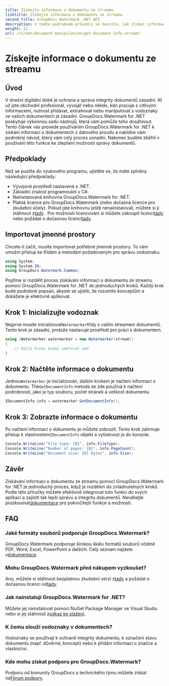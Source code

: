 ```yaml
---
title: Získejte informace o dokumentu ze streamu
linktitle: Získejte informace o dokumentu ze streamu
second_title: GroupDocs.Watermark .NET API
description: V tomto podrobném průvodci se dozvíte, jak získat informace o dokumentu ze streamu pomocí GroupDocs.Watermark for .NET. Vaše možnosti správy dokumentů bez námahy.
weight: 12
url: /cs/net/document-manipulation/get-document-info-stream/
---
```


# Získejte informace o dokumentu ze streamu

## Úvod
V dnešní digitální době je ochrana a správa integrity dokumentů zásadní. Ať už jste obchodní profesionál, vývojář nebo někdo, kdo pracuje s citlivými informacemi, nutnost přidávat, extrahovat nebo manipulovat s vodoznaky ve vašich dokumentech je zásadní. GroupDocs.Watermark for .NET poskytuje výkonnou sadu nástrojů, která vám pomůže toho dosáhnout. Tento článek vás provede používáním GroupDocs.Watermark for .NET k získání informací o dokumentech z datového proudu a nabídne vám podrobný návod, který vám celý proces usnadní. Nakonec budete zběhlí v používání této funkce ke zlepšení možností správy dokumentů.
## Předpoklady
Než se pustíte do výukového programu, ujistěte se, že máte splněny následující předpoklady:
- Vývojové prostředí nastavené s .NET.
- Základní znalost programování v C#.
- Nainstalovaná knihovna GroupDocs.Watermark for .NET.
- Platná licence pro GroupDocs.Watermark (nebo dočasná licence pro zkušební účely).
 Pokud jste knihovnu ještě nenainstalovali, můžete si ji stáhnout z[tady](https://releases.groupdocs.com/Watermark/net/) . Pro možnosti licencování si můžete zakoupit licenci[tady](https://purchase.groupdocs.com/buy) nebo požádat o dočasnou licenci[tady](https://purchase.groupdocs.com/temporary-license/).
## Importovat jmenné prostory
Chcete-li začít, musíte importovat potřebné jmenné prostory. To vám umožní přístup ke třídám a metodám požadovaným pro správu vodoznaku.
```csharp
using System;
using System.IO;
using GroupDocs.Watermark.Common;
```
Pojďme si rozdělit proces získávání informací o dokumentu ze streamu pomocí GroupDocs.Watermark for .NET do jednoduchých kroků. Každý krok bude podrobně popsán, abyste se ujistili, že rozumíte konceptům a dokážete je efektivně aplikovat.
## Krok 1: Inicializujte vodoznak
 Nejprve musíte inicializovat`Watermarker`třídy s vaším streamem dokumentů. Tento krok je zásadní, protože nastavuje prostředí pro práci s dokumentem.
```csharp
using (Watermarker watermarker = new Watermarker(stream))
{
    // Další kroky budou směřovat sem
}
```
## Krok 2: Načtěte informace o dokumentu
 Jednou`Watermarker` je inicializován, dalším krokem je načtení informací o dokumentu. The`GetDocumentInfo` metoda se zde používá k načtení podrobností, jako je typ souboru, počet stránek a velikost dokumentu.
```csharp
IDocumentInfo info = watermarker.GetDocumentInfo();
```
## Krok 3: Zobrazte informace o dokumentu
 Po načtení informací o dokumentu je můžete zobrazit. Tento krok zahrnuje přístup k vlastnostem`IDocumentInfo` objekt a vytisknout je do konzole.
```csharp
Console.WriteLine("File type: {0}", info.FileType);
Console.WriteLine("Number of pages: {0}", info.PageCount);
Console.WriteLine("Document size: {0} bytes", info.Size);
```

## Závěr
 Získávání informací o dokumentu ze streamu pomocí GroupDocs.Watermark for .NET je jednoduchý proces, když je rozdělen do zvládnutelných kroků. Podle této příručky můžete efektivně integrovat tuto funkci do svých aplikací a zajistit tak lepší správu a integritu dokumentů. Neváhejte prozkoumat[dokumentace](https://tutorials.groupdocs.com/Watermark/net/) pro pokročilejší funkce a možnosti.
## FAQ
### Jaké formáty souborů podporuje GroupDocs.Watermark?
 GroupDocs.Watermark podporuje širokou škálu formátů souborů včetně PDF, Word, Excel, PowerPoint a dalších. Celý seznam najdete v[dokumentace](https://tutorials.groupdocs.com/Watermark/net/).
### Mohu GroupDocs.Watermark před nákupem vyzkoušet?
 Ano, můžete si stáhnout bezplatnou zkušební verzi z[tady](https://releases.groupdocs.com/) a požádat o dočasnou licenci od[tady](https://purchase.groupdocs.com/temporary-license/).
### Jak nainstaluji GroupDocs.Watermark for .NET?
 Můžete jej nainstalovat pomocí NuGet Package Manager ve Visual Studiu nebo si jej stáhnout z[odkaz ke stažení](https://releases.groupdocs.com/Watermark/net/).
### K čemu slouží vodoznaky v dokumentech?
Vodoznaky se používají k ochraně integrity dokumentu, k označení stavu dokumentu (např. důvěrné, koncept) nebo k přidání informací o značce a vlastnictví.
### Kde mohu získat podporu pro GroupDocs.Watermark?
 Podporu od komunity GroupDocs a technického týmu můžete získat na[Fórum podpory](https://forum.groupdocs.com/c/watermark/19).